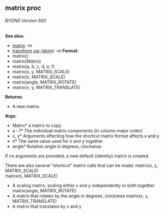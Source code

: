 ## matrix proc 
###### BYOND Version 500
**See also:**
*   [matrix](/ref/matrix.md) -m
*   [transform var (atom)](/ref/atom/var/transform.md) -m<!-- -->
**Format:**
*   matrix()
*   matrix(Matrix)
*   matrix(a, b, c, d, e, f)
*   matrix(x, y, MATRIX_SCALE)
*   matrix(n, MATRIX_SCALE)
*   matrix(angle, MATRIX_ROTATE)
*   matrix(x, y, MATRIX_TRANSLATE)
<!-- -->
**Returns:**
*   A new matrix.
<!-- -->
**Args:**
*   Matrix* a matrix to copy
*   a - f* The individual matrix components (in column-major order)
*   x, y* Arguments affecting how the shortcut matrix format affects x
    and y
*   n* The same value used for x and y together
*   angle* Rotation angle in degrees, clockwise


If no arguments are provided, a new default (identity) matrix
is created. 

There are also several \"shortcut\" matrix calls
that can be made:
matrix(x, y, MATRIX_SCALE)\
matrix(n, MATRIX_SCALE)
*   A scaling matrix, scaling either x and y independently or both
    together
matrix(angle, MATRIX_ROTATE)
*   A matrix that rotates by the angle in degrees, clockwise
matrix(x, y, MATRIX_TRANSLATE)
*   A matrix that translates by x and y